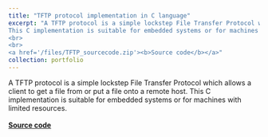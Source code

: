```yaml
---
title: "TFTP protocol implementation in C language"
excerpt: "A TFTP protocol is a simple lockstep File Transfer Protocol which allows a client to get a file from or put a file onto a remote host.
This C implementation is suitable for embedded systems or for machines with limited resources.
<br>
<br>
<a href='/files/TFTP_sourcecode.zip'><b>Source code</b></a>"
collection: portfolio
---
```


A TFTP protocol is a simple lockstep File Transfer Protocol which allows a client to get a file from or put a file onto a remote host.
This C implementation is suitable for embedded systems or for machines with limited resources.
<br>
<br>
<a href='/files/TFTP_sourcecode.zip'><b>Source code</b></a>
